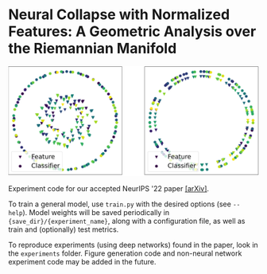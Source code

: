 # Neural Collapse with Normalized Features: A Geometric Analysis over the Riemannian Manifold
![low_dim_features](images/low_dim_features.png)

Experiment code for our accepted NeurIPS '22 paper [[arXiv]](https://arxiv.org/abs/2209.09211). 

To train a general model, use `train.py` with the desired options (see ``--help``). Model weights will be saved periodically in `{save_dir}/{experiment_name}`, along with a configuration file, as well as train and (optionally) test metrics.

To reproduce experiments (using deep networks) found in the paper, look in the `experiments` folder. Figure generation code and non-neural network experiment code may be added in the future.
